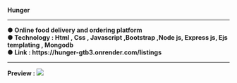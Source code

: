 <b>Hunger<b> <br/>
<hr/>
● Online food delivery and ordering platform <br/>
● Technology : Html , Css , Javascript ,Bootstrap ,Node js, Express js, Ejs templating , Mongodb <br/>
● Link : https://hunger-gtb3.onrender.com/listings <br/>
<hr/>
Preview : <img src="https://github.com/user-attachments/assets/d3f483c3-5c8d-4370-a496-f48594764350"/>
